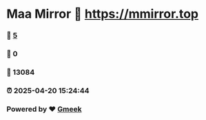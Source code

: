 # Maa Mirror :link: https://mmirror.top 
### :page_facing_up: [5](https://mmirror.top/tag.html) 
### :speech_balloon: 0 
### :hibiscus: 13084 
### :alarm_clock: 2025-04-20 15:24:44 
### Powered by :heart: [Gmeek](https://github.com/Meekdai/Gmeek)
